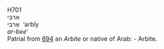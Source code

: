 <body>
  <p>H701<br>  ארבּי  <br> אַרבִּי  ‎  ‘arbı̂y  <br><i>ar-bee‘ </i><br>Patrial from <a href="h0694.htm">694</a>  an <i>Arbite</i> or native of Arab: - Arbite.<br></p>
 </body>